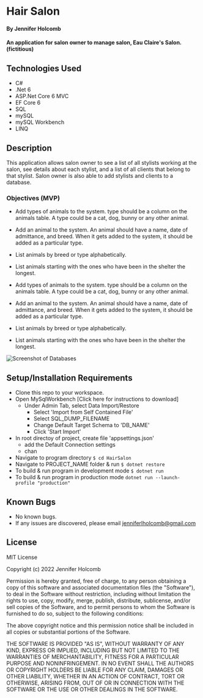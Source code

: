 # Hair Salon

#### By Jennifer Holcomb

#### An application for salon owner to manage salon, Eau Claire's Salon. (fictitious)

## Technologies Used

* C#
* .Net 6
* ASP.Net Core 6 MVC
* EF Core 6
* SQL
* mySQL
* mySQL Workbench
* LINQ

## Description

This application allows salon owner to see a list of all stylists working at the salon, see details about each stylist, and a list of all clients that belong to that stylist. Salon owner is also able to add stylists and clients to a database.

### Objectives (MVP)

* Add types of animals to the system. type should be a column on the animals table. A type could be a cat, dog, bunny or any other animal.
* Add an animal to the system. An animal should have a name, date of admittance, and breed. When it gets added to the system, it should be added as a particular type.
* List animals by breed or type alphabetically.
* List animals starting with the ones who have been in the shelter the longest.

* Add types of animals to the system. type should be a column on the animals table. A type could be a cat, dog, bunny or any other animal.
* Add an animal to the system. An animal should have a name, date of admittance, and breed. When it gets added to the system, it should be added as a particular type.
* List animals by breed or type alphabetically.
* List animals starting with the ones who have been in the shelter the longest.

![Screenshot of Databases](AnimalShelter/wwwroot/images/db.png)

<!-- [Link to operational site](http://www.kirstenopstad.github.com/<REPOSITORY NAME>) -->


## Setup/Installation Requirements

* Clone this repo to your workspace.
* Open MySqlWorkbench [Click here for instructions to download]
  * Under Admin Tab, select Data Import/Restore
    * Select 'Import from Self Contained File'
    * Select SQL_DUMP_FILENAME
    * Change Default Target Schema to 'DB_NAME'
    * Click 'Start Import'
* In root directoy of project, create file 'appsettings.json'
  * add the Default Connection settings
  * chan 
* Navigate to program directory ``` $ cd HairSalon ```
* Navigate to PROJECT_NAME folder & run ```$ dotnet restore ```
* To build & run program in development mode ``` $ dotnet run ```
* To build & run program in production mode ``` dotnet run --launch-profile "production" ```


## Known Bugs

* No known bugs. 
* If any issues are discovered, please email jenniferlholcomb@gmail.com


## License

MIT License

Copyright (c) 2022 Jennifer Holcomb

Permission is hereby granted, free of charge, to any person obtaining a copy of this software and associated documentation files (the "Software"), to deal in the Software without restriction, including without limitation the rights to use, copy, modify, merge, publish, distribute, sublicense, and/or sell copies of the Software, and to permit persons to whom the Software is furnished to do so, subject to the following conditions:

The above copyright notice and this permission notice shall be included in all copies or substantial portions of the Software.

THE SOFTWARE IS PROVIDED "AS IS", WITHOUT WARRANTY OF ANY KIND, EXPRESS OR IMPLIED, INCLUDING BUT NOT LIMITED TO THE WARRANTIES OF MERCHANTABILITY, FITNESS FOR A PARTICULAR PURPOSE AND NONINFRINGEMENT. IN NO EVENT SHALL THE AUTHORS OR COPYRIGHT HOLDERS BE LIABLE FOR ANY CLAIM, DAMAGES OR OTHER LIABILITY, WHETHER IN AN ACTION OF CONTRACT, TORT OR OTHERWISE, ARISING FROM, OUT OF OR IN CONNECTION WITH THE SOFTWARE OR THE USE OR OTHER DEALINGS IN THE SOFTWARE.
